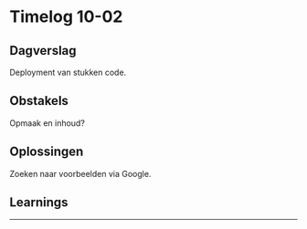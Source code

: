 # Timelog 10-02

## Dagverslag
 
Deployment van stukken code.

## Obstakels
 
Opmaak en inhoud? 

## Oplossingen
 
Zoeken naar voorbeelden via Google.

## Learnings
 
---
